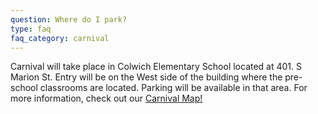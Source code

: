 ```yaml
---
question: Where do I park?
type: faq
faq_category: carnival
---
```

Carnival will take place in Colwich Elementary School located at 401. S Marion St. Entry will be on the West side of the building where the pre-school classrooms are located. Parking will be available in that area. For more information, check out our [Carnival Map!]()